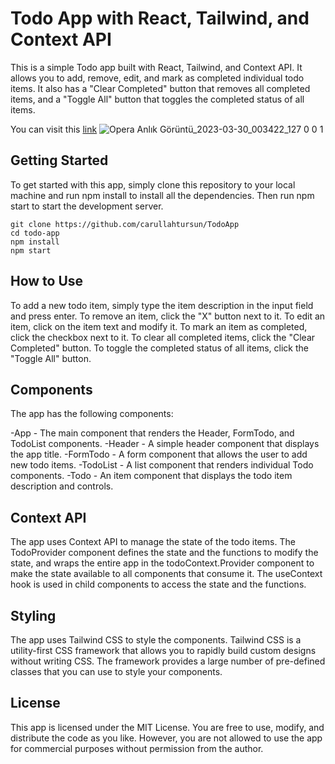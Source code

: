 # Todo App with React, Tailwind, and Context API

This is a simple Todo app built with React, Tailwind, and Context API. It allows you to add, remove, edit, and mark as completed individual todo items. It also has a "Clear Completed" button that removes all completed items, and a "Toggle All" button that toggles the completed status of all items.

You can visit this [link](https://todo-app-ten-black.vercel.app)
![Opera Anlık Görüntü_2023-03-30_003422_127 0 0 1](https://user-images.githubusercontent.com/62027425/228677352-ff3d98ef-c6a5-4db7-a5b2-55cfdcd26b49.png)

## Getting Started

To get started with this app, simply clone this repository to your local machine and run npm install to install all the dependencies. Then run npm start to start the development server.
```git
git clone https://github.com/carullahtursun/TodoApp
cd todo-app
npm install
npm start
```

## How to Use

To add a new todo item, simply type the item description in the input field and press enter. To remove an item, click the "X" button next to it. To edit an item, click on the item text and modify it. To mark an item as completed, click the checkbox next to it. To clear all completed items, click the "Clear Completed" button. To toggle the completed status of all items, click the "Toggle All" button.

## Components
The app has the following components:

-App - The main component that renders the Header, FormTodo, and TodoList components.
-Header - A simple header component that displays the app title.
-FormTodo - A form component that allows the user to add new todo items.
-TodoList - A list component that renders individual Todo components.
-Todo - An item component that displays the todo item description and controls.

## Context API
The app uses Context API to manage the state of the todo items. The TodoProvider component defines the state and the functions to modify the state, and wraps the entire app in the todoContext.Provider component to make the state available to all components that consume it. The useContext hook is used in child components to access the state and the functions.

## Styling
The app uses Tailwind CSS to style the components. Tailwind CSS is a utility-first CSS framework that allows you to rapidly build custom designs without writing CSS. The framework provides a large number of pre-defined classes that you can use to style your components.

## License
This app is licensed under the MIT License. You are free to use, modify, and distribute the code as you like. However, you are not allowed to use the app for commercial purposes without permission from the author.

